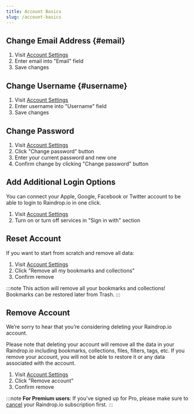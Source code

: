 ```yaml
---
title: Account Basics
slug: /account-basics
---
```


## Change Email Address {#email}
1. Visit [Account Settings](https://app.raindrop.io/settings/account)
2. Enter email into "Email" field
3. Save changes

## Change Username {#username}
1. Visit [Account Settings](https://app.raindrop.io/settings/account)
2. Enter username into "Username" field
3. Save changes

## Change Password
1. Visit [Account Settings](https://app.raindrop.io/settings/account)
2. Click "Change password" button
3. Enter your current password and new one
4. Confirm change by clicking "Change password" button

## Add Additional Login Options
You can connect your Apple, Google, Facebook or Twitter account to be able to login to Raindrop.io in one click.
1. Visit [Account Settings](https://app.raindrop.io/settings/account)
2. Turn on or turn off services in "Sign in with" section

## Reset Account
If you want to start from scratch and remove all data:
1. Visit [Account Settings](https://app.raindrop.io/settings/account)
2. Click "Remove all my bookmarks and collections"
3. Confirm remove

:::note
This action will remove all your bookmarks and collections!  
Bookmarks can be restored later from Trash.
:::

## Remove Account
We’re sorry to hear that you’re considering deleting your Raindrop.io account.

Please note that deleting your account will remove all the data in your Raindrop.io including bookmarks, collections, files, filters, tags, etc. If you remove your account, you will not be able to restore it or any data associated with the account.

1. Visit [Account Settings](https://app.raindrop.io/settings/account)
2. Click "Remove account"
3. Confirm remove

:::note
**For Premium users**: If you've signed up for Pro, please make sure to [cancel](../billing/cancel.md) your Raindrop.io subscription first.
:::
